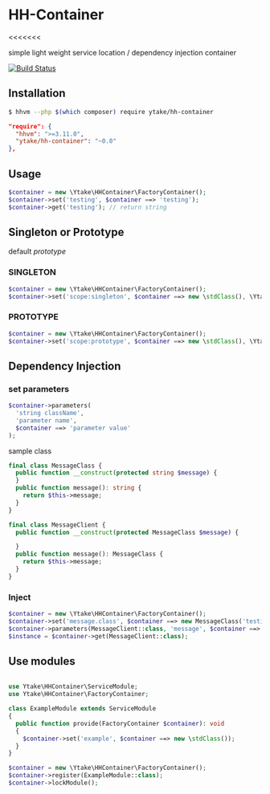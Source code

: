 # HH-Container

<<<<<<<

simple light weight service location / dependency injection container

[![Build Status](https://travis-ci.org/ytake/hh-container.svg?branch=master)](https://travis-ci.org/ytake/hh-container)

## Installation

```bash
$ hhvm --php $(which composer) require ytake/hh-container
```

```json
"require": {
  "hhvm": ">=3.11.0",
  "ytake/hh-container": "~0.0"
},
```

## Usage

```php
$container = new \Ytake\HHContainer\FactoryContainer();
$container->set('testing', $container ==> 'testing');
$container->get('testing'); // return string
```

## Singleton or Prototype

default *prototype*

### SINGLETON

```php
$container = new \Ytake\HHContainer\FactoryContainer();
$container->set('scope:singleton', $container ==> new \stdClass(), \Ytake\HHContainer\Scope::SINGLETON);
```

### PROTOTYPE

```php
$container = new \Ytake\HHContainer\FactoryContainer();
$container->set('scope:prototype', $container ==> new \stdClass(), \Ytake\HHContainer\Scope::PROTOTYPE);
```

## Dependency Injection

### set parameters

```php
$container->parameters(
  'string className',
  'parameter name',
  $container ==> 'parameter value'
);
```

sample class
```php
final class MessageClass {
  public function __construct(protected string $message) {
  }
  public function message(): string {
    return $this->message;
  }
}

final class MessageClient {
  public function __construct(protected MessageClass $message) {

  }
  public function message(): MessageClass {
    return $this->message;
  }
}
```

### Inject

```php
$container = new \Ytake\HHContainer\FactoryContainer();
$container->set('message.class', $container ==> new MessageClass('testing'));
$container->parameters(MessageClient::class, 'message', $container ==> $container->get('message.class'));
$instance = $container->get(MessageClient::class);
```

## Use modules

```php

use Ytake\HHContainer\ServiceModule;
use Ytake\HHContainer\FactoryContainer;

class ExampleModule extends ServiceModule
{
  public function provide(FactoryContainer $container): void
  {
    $container->set('example', $container ==> new \stdClass());
  }
}

```

```php
$container = new \Ytake\HHContainer\FactoryContainer();
$container->register(ExampleModule::class);
$container->lockModule();
```
